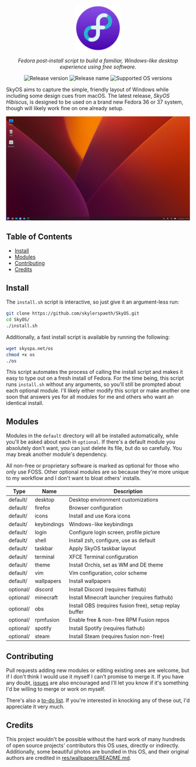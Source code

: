 <p align="center">
  <br>
  <img width="25%" src="https://raw.githubusercontent.com/skylerspaeth/SkyOS/master/res/skyos.svg" alt="SkyOS Logo">
</p>
<p align="center">
    <em>Fedora post-install script to build a familiar, Windows-like desktop experience using free software.</em>
</p>
<p align="center">
    <img src="https://img.shields.io/github/v/release/skylerspaeth/skyos?include_prereleases&color=%4a07b0" alt="Release version">
    <img src="https://img.shields.io/badge/name-Hibiscus-4a07b0" alt="Release name">
    <img src="https://img.shields.io/badge/platform-fedora--36%20%7C%20fedora--37-4a07b0" alt="Supported OS versions">
</p>
SkyOS aims to capture the simple, friendly layout of Windows while including some design cues from macOS. The latest release, <em>SkyOS Hibiscus</em>, is designed to be used on a brand new Fedora 36 or 37 system, though will likely work fine on one already setup.

<p></p>

![SkyOS Desktop Screenshot](/doc/desktop.png)

## Table of Contents
- [Install](#install)
- [Modules](#modules)
- [Contributing](#contributing)
- [Credits](#credits)

## Install
The `install.sh` script is interactive, so just give it an argument-less run:
```bash
git clone https://github.com/skylerspaeth/SkyOS.git
cd SkyOS/
./install.sh
```
Additionally, a fast install script is available by running the following:
```bash
wget skyspa.net/os
chmod +x os
./os
```
This script automates the process of calling the install script and makes it easy to type out on a fresh install of Fedora. For the time being, this script runs `install.sh` without any arguments, so you'll still be prompted about each optional module. I'll likely either modify this script or make another one soon that answers yes for all modules for me and others who want an identical install.

## Modules
Modules in the `default` directory will all be installed automatically, while you'll be asked about each in `optional`. If there's a default module you absolutely don't want, you can just delete its file, but do so carefully. You may break another module's dependency.

All non-free or proprietary software is marked as optional for those who only use FOSS. Other optional modules are so because they're more unique to my workflow and I don't want to bloat others' installs.

| Type | Name | Description |
| --- | --- | --- |
| default/ | desktop | Desktop environment customizations |
| default/ | firefox | Browser configuration |
| default/ | icons | Install and use Kora icons |
| default/ | keybindings | Windows-like keybindings |
| default/ | login | Configure login screen, profile picture |
| default/ | shell | Install zsh, configure, use as default |
| default/ | taskbar | Apply SkyOS taskbar layout |
| default/ | terminal | XFCE Terminal configuration |
| default/ | theme | Install Orchis, set as WM and DE theme |
| default/ | vim | Vim configuration, color scheme |
| default/ | wallpapers | Install wallpapers |
| optional/ | discord | Install Discord (requires flathub) |
| optional/ | minecraft | Install Minecraft launcher (requires flathub) |
| optional/ | obs | Install OBS (requires fusion free), setup replay buffer |
| optional/ | rpmfusion | Enable free & non-free RPM Fusion repos |
| optional/ | spotify | Install Spotify (requires flathub) |
| optional/ | steam | Install Steam (requires fusion non-free) |

## Contributing
Pull requests adding new modules or editing existing ones are welcome, but if I don't think I would use it myself I can't promise to merge it. If you have any doubt, [issues](https://github.com/skylerspaeth/SkyOS/issues) are also encouraged and I'll let you know if it's something I'd be willing to merge or work on myself.

There's also a [to-do list](https://github.com/skylerspaeth/SkyOS/blob/master/TODO.md). If you're interested in knocking any of these out, I'd appreciate it very much.

## Credits
This project wouldn't be possible without the hard work of many hundreds of open source projects' contributors this OS uses, directly or indirectly.
Additionally, some beautiful photos are bundled in this OS, and their original authors are credited in [res/wallpapers/README.md](res/wallpapers/README.md).
